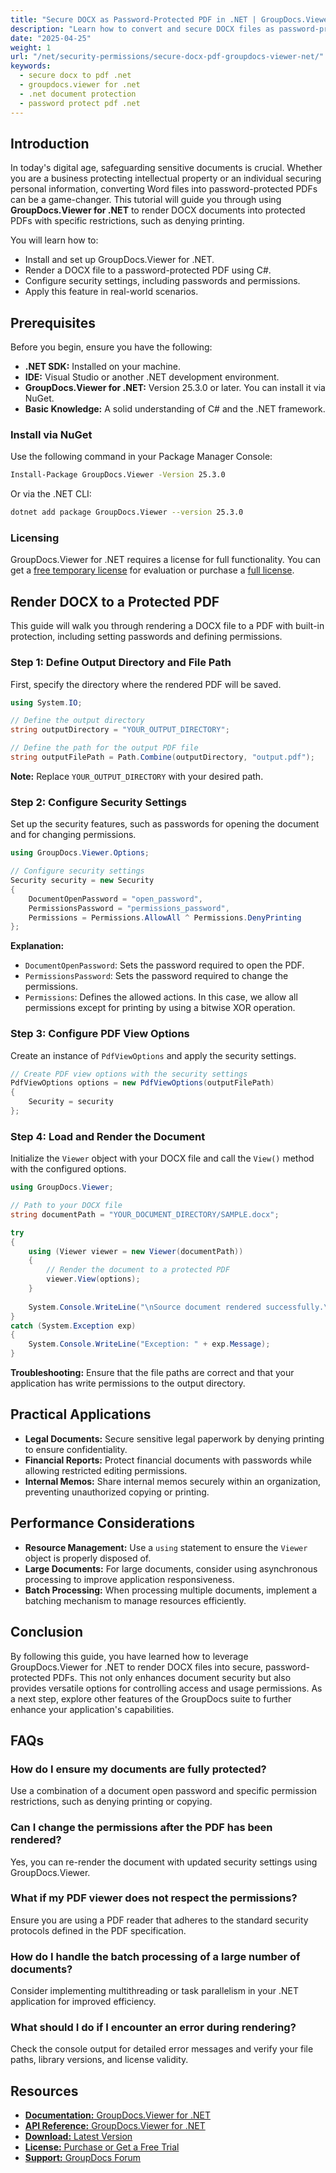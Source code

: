 ```yaml
---
title: "Secure DOCX as Password-Protected PDF in .NET | GroupDocs.Viewer"
description: "Learn how to convert and secure DOCX files as password-protected PDFs with print restrictions in your .NET applications using GroupDocs.Viewer."
date: "2025-04-25"
weight: 1
url: "/net/security-permissions/secure-docx-pdf-groupdocs-viewer-net/"
keywords:
  - secure docx to pdf .net
  - groupdocs.viewer for .net
  - .net document protection
  - password protect pdf .net
---
```


## Introduction

In today's digital age, safeguarding sensitive documents is crucial. Whether you are a business protecting intellectual property or an individual securing personal information, converting Word files into password-protected PDFs can be a game-changer. This tutorial will guide you through using **GroupDocs.Viewer for .NET** to render DOCX documents into protected PDFs with specific restrictions, such as denying printing.

You will learn how to:

- Install and set up GroupDocs.Viewer for .NET.
- Render a DOCX file to a password-protected PDF using C#.
- Configure security settings, including passwords and permissions.
- Apply this feature in real-world scenarios.

## Prerequisites

Before you begin, ensure you have the following:

- **.NET SDK:** Installed on your machine.
- **IDE:** Visual Studio or another .NET development environment.
- **GroupDocs.Viewer for .NET:** Version 25.3.0 or later. You can install it via NuGet.
- **Basic Knowledge:** A solid understanding of C# and the .NET framework.

### Install via NuGet

Use the following command in your Package Manager Console:

```bash
Install-Package GroupDocs.Viewer -Version 25.3.0
```

Or via the .NET CLI:

```bash
dotnet add package GroupDocs.Viewer --version 25.3.0
```

### Licensing

GroupDocs.Viewer for .NET requires a license for full functionality. You can get a [free temporary license](https://purchase.groupdocs.com/temporary-license/) for evaluation or purchase a [full license](https://purchase.groupdocs.com/buy).

## Render DOCX to a Protected PDF

This guide will walk you through rendering a DOCX file to a PDF with built-in protection, including setting passwords and defining permissions.

### Step 1: Define Output Directory and File Path

First, specify the directory where the rendered PDF will be saved.

```csharp
using System.IO;

// Define the output directory
string outputDirectory = "YOUR_OUTPUT_DIRECTORY";

// Define the path for the output PDF file
string outputFilePath = Path.Combine(outputDirectory, "output.pdf");
```

**Note:** Replace `YOUR_OUTPUT_DIRECTORY` with your desired path.

### Step 2: Configure Security Settings

Set up the security features, such as passwords for opening the document and for changing permissions.

```csharp
using GroupDocs.Viewer.Options;

// Configure security settings
Security security = new Security
{
    DocumentOpenPassword = "open_password",
    PermissionsPassword = "permissions_password",
    Permissions = Permissions.AllowAll ^ Permissions.DenyPrinting
};
```

**Explanation:**

- `DocumentOpenPassword`: Sets the password required to open the PDF.
- `PermissionsPassword`: Sets the password required to change the permissions.
- `Permissions`: Defines the allowed actions. In this case, we allow all permissions except for printing by using a bitwise XOR operation.

### Step 3: Configure PDF View Options

Create an instance of `PdfViewOptions` and apply the security settings.

```csharp
// Create PDF view options with the security settings
PdfViewOptions options = new PdfViewOptions(outputFilePath)
{
    Security = security
};
```

### Step 4: Load and Render the Document

Initialize the `Viewer` object with your DOCX file and call the `View()` method with the configured options.

```csharp
using GroupDocs.Viewer;

// Path to your DOCX file
string documentPath = "YOUR_DOCUMENT_DIRECTORY/SAMPLE.docx";

try
{
    using (Viewer viewer = new Viewer(documentPath))
    {
        // Render the document to a protected PDF
        viewer.View(options);
    }
    
    System.Console.WriteLine("\nSource document rendered successfully.\nCheck output in {0}", outputDirectory);
}
catch (System.Exception exp)
{
    System.Console.WriteLine("Exception: " + exp.Message);
}
```

**Troubleshooting:** Ensure that the file paths are correct and that your application has write permissions to the output directory.

## Practical Applications

- **Legal Documents:** Secure sensitive legal paperwork by denying printing to ensure confidentiality.
- **Financial Reports:** Protect financial documents with passwords while allowing restricted editing permissions.
- **Internal Memos:** Share internal memos securely within an organization, preventing unauthorized copying or printing.

## Performance Considerations

- **Resource Management:** Use a `using` statement to ensure the `Viewer` object is properly disposed of.
- **Large Documents:** For large documents, consider using asynchronous processing to improve application responsiveness.
- **Batch Processing:** When processing multiple documents, implement a batching mechanism to manage resources efficiently.

## Conclusion

By following this guide, you have learned how to leverage GroupDocs.Viewer for .NET to render DOCX files into secure, password-protected PDFs. This not only enhances document security but also provides versatile options for controlling access and usage permissions. As a next step, explore other features of the GroupDocs suite to further enhance your application's capabilities.

## FAQs

### How do I ensure my documents are fully protected?

Use a combination of a document open password and specific permission restrictions, such as denying printing or copying.

### Can I change the permissions after the PDF has been rendered?

Yes, you can re-render the document with updated security settings using GroupDocs.Viewer.

### What if my PDF viewer does not respect the permissions?

Ensure you are using a PDF reader that adheres to the standard security protocols defined in the PDF specification.

### How do I handle the batch processing of a large number of documents?

Consider implementing multithreading or task parallelism in your .NET application for improved efficiency.

### What should I do if I encounter an error during rendering?

Check the console output for detailed error messages and verify your file paths, library versions, and license validity.

## Resources

- [**Documentation:** GroupDocs.Viewer for .NET](https://docs.groupdocs.com/viewer/net/)
- [**API Reference:** GroupDocs.Viewer for .NET](https://reference.groupdocs.com/viewer/net/)
- [**Download:** Latest Version](https://releases.groupdocs.com/viewer/net/)
- [**License:** Purchase or Get a Free Trial](https://purchase.groupdocs.com/buy)
- [**Support:** GroupDocs Forum](https://forum.groupdocs.com/c/viewer/9)